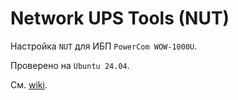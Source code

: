 # Network UPS Tools (NUT)

Настройка `NUT` для ИБП `PowerCom WOW-1000U`.

Проверено на `Ubuntu 24.04`.

См. [wiki](https://wiki.enchtex.info/howto/ubuntu/ubuntu24.04_nut_standalone).
